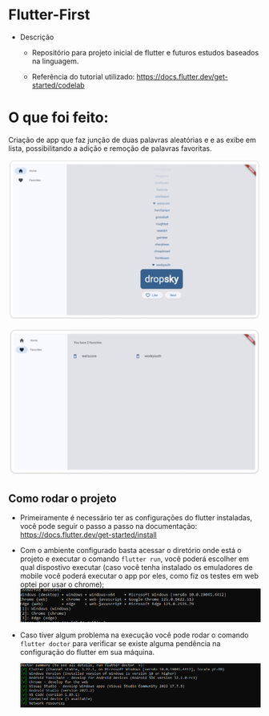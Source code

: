 # Flutter-First 

- Descrição

    - Repositório para projeto inicial de flutter e futuros estudos baseados na linguagem. 

    - Referência do tutorial utilizado:
    https://docs.flutter.dev/get-started/codelab

# O que foi feito:

Criação de app que faz junção de duas palavras aleatórias e e as exibe em lista, possibilitando a adição e remoção de palavras favoritas. 

![alt text](Readme-imgs/image.png)

![alt text](Readme-imgs/image-1.png)

## Como rodar o projeto

- Primeiramente é necessário ter as configurações do flutter instaladas, você pode seguir o passo a passo na documentação:
https://docs.flutter.dev/get-started/install

- Com o ambiente configurado basta acessar o diretório onde está o projeto e executar o comando ```flutter run```, você poderá escolher em qual dispostivo executar (caso você tenha instalado os emuladores de mobile você poderá executar o app por eles, como fiz os testes em web optei por usar o chrome);
![alt text](Readme-imgs/image-4.png)

- Caso tiver algum problema na execução você pode rodar o comando ```flutter doctor``` para verificar se existe alguma pendência na     configuração do flutter em sua máquina.

    ![alt text](Readme-imgs/image-3.png)